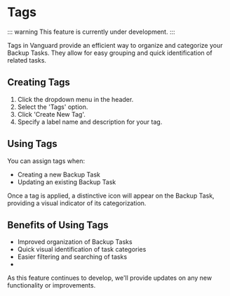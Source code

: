 # Tags

::: warning
This feature is currently under development.
:::

Tags in Vanguard provide an efficient way to organize and categorize your Backup Tasks. They allow for easy grouping and quick identification of related tasks.

## Creating Tags

1. Click the dropdown menu in the header.
2. Select the 'Tags' option.
3. Click 'Create New Tag'.
4. Specify a label name and description for your tag.

## Using Tags

You can assign tags when:
- Creating a new Backup Task
- Updating an existing Backup Task

Once a tag is applied, a distinctive icon will appear on the Backup Task, providing a visual indicator of its categorization.

## Benefits of Using Tags

- Improved organization of Backup Tasks
- Quick visual identification of task categories
- Easier filtering and searching of tasks
- 
As this feature continues to develop, we'll provide updates on any new functionality or improvements.
